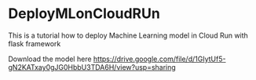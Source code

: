 # DeployMLonCloudRUn
This is a tutorial how to deploy Machine Learning model in Cloud Run with flask framework

Download the model here
https://drive.google.com/file/d/1GIytUf5-gN2KATxay0gJG0HbbU3TDA6H/view?usp=sharing 
